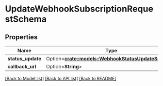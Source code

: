 # UpdateWebhookSubscriptionRequestSchema

## Properties

Name | Type | Description | Notes
------------ | ------------- | ------------- | -------------
**status_update** | Option<[**crate::models::WebhookStatusUpdateSchema**](WebhookStatusUpdateSchema.md)> |  | [optional]
**callback_url** | Option<**String**> |  | [optional]

[[Back to Model list]](../README.md#documentation-for-models) [[Back to API list]](../README.md#documentation-for-api-endpoints) [[Back to README]](../README.md)


